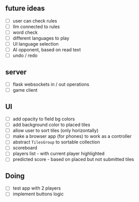 ## future ideas

- [ ] user can check rules
- [ ] llm connected to rules
- [ ] word check
- [ ] different languages to play
- [ ] UI language selection
- [ ] AI opponent, based on read text
- [ ] undo / redo

## server

- [ ] flask websockets in / out operations
- [ ] game client

## UI

- [ ] add opacity to field bg colors
- [ ] add background color to placed tiles
- [ ] allow user to sort tiles (only horizontally)
- [ ] make a browser app (for phones) to work as a controller
- [ ] abstract `TilesGroup` to sortable collection
- [ ] scoreboard
- [ ] players list - with current player highlighted
- [ ] predicted score - based on placed but not submitted tiles

## Doing

- [ ] test app with 2 players
- [ ] implement buttons logic
